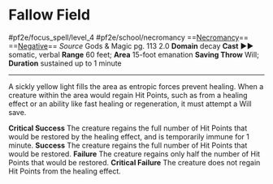 # Fallow Field
#pf2e/focus_spell/level_4 #pf2e/school/necromancy 
==[Necromancy](../../../rules/traits/necromancy.md)== ==[Negative](../../../rules/traits/negative.md)==
*Source* Gods & Magic pg. 113 2.0
**Domain** decay
**Cast** ►► somatic, verbal
**Range** 60 feet; **Area** 15-foot emanation
**Saving Throw** Will; **Duration** sustained up to 1 minute

---
A sickly yellow light fills the area as entropic forces prevent healing. When a creature within the area would regain Hit Points, such as from a healing effect or an ability like fast healing or regeneration, it must attempt a Will save.

**Critical Success** The creature regains the full number of Hit Points that would be restored by the healing effect, and is temporarily immune for 1 minute.
**Success** The creature regains the full number of Hit Points that would be restored.
**Failure** The creature regains only half the number of Hit Points that would be restored.
**Critical Failure** The creature does not regain Hit Points from the healing effect.